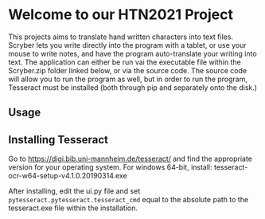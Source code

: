 # Welcome to our HTN2021 Project

This projects aims to translate hand written characters into text files. Scryber lets you write directly into the program with a tablet, or use your mouse to write notes, and have the program auto-translate your writing into text. The application can either be run vai the executable file within the Scryber.zip folder linked below, or via the source code. The source code will allow you to run the program as well, but in order to run the program, Tesseract must be installed (both through pip and separately onto the disk.)

## Usage

## Installing Tesseract

Go to https://digi.bib.uni-mannheim.de/tesseract/ and find the appropriate version for your operating system.
For windows 64-bit, install: tesseract-ocr-w64-setup-v4.1.0.20190314.exe

After installing, edit the ui.py file and set `pytesseract.pytesseract.tesseract_cmd` equal to the absolute path to the tesseract.exe file within the installation.
